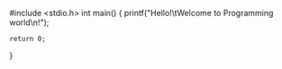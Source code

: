 #include <stdio.h>
int main() {
    printf("Hello!\tWelcome to Programming world\n!");

    return 0;
}
